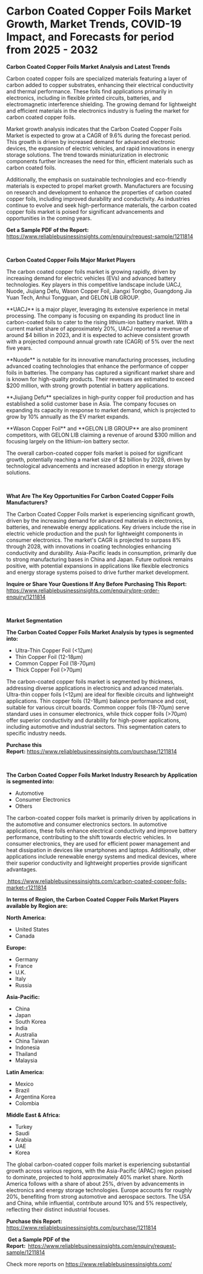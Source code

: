 <p><h1>Carbon Coated Copper Foils Market Growth, Market Trends, COVID-19 Impact, and Forecasts for period from 2025 - 2032</h1></p><p><strong>Carbon Coated Copper Foils Market Analysis and Latest Trends</strong></p>
<p><p>Carbon coated copper foils are specialized materials featuring a layer of carbon added to copper substrates, enhancing their electrical conductivity and thermal performance. These foils find applications primarily in electronics, including in flexible printed circuits, batteries, and electromagnetic interference shielding. The growing demand for lightweight and efficient materials in the electronics industry is fueling the market for carbon coated copper foils.</p><p>Market growth analysis indicates that the Carbon Coated Copper Foils Market is expected to grow at a CAGR of 9.6% during the forecast period. This growth is driven by increased demand for advanced electronic devices, the expansion of electric vehicles, and rapid innovations in energy storage solutions. The trend towards miniaturization in electronic components further increases the need for thin, efficient materials such as carbon coated foils.</p><p>Additionally, the emphasis on sustainable technologies and eco-friendly materials is expected to propel market growth. Manufacturers are focusing on research and development to enhance the properties of carbon coated copper foils, including improved durability and conductivity. As industries continue to evolve and seek high-performance materials, the carbon coated copper foils market is poised for significant advancements and opportunities in the coming years.</p></p>
<p><strong>Get a Sample PDF of the Report:&nbsp;</strong> <a href="https://www.reliablebusinessinsights.com/enquiry/request-sample/1211814?utm_campaign=2734&utm_medium=2&utm_source=Github&utm_content=ia&utm_term=24032025&utm_id=carbon-coated-copper-foils">https://www.reliablebusinessinsights.com/enquiry/request-sample/1211814</a></p>
<p>&nbsp;</p>
<p><strong>Carbon Coated Copper Foils Major Market Players</strong></p>
<p><p>The carbon coated copper foils market is growing rapidly, driven by increasing demand for electric vehicles (EVs) and advanced battery technologies. Key players in this competitive landscape include UACJ, Nuode, Jiujiang Defu, Wason Copper Foil, Jiangxi Tongbo, Guangdong Jia Yuan Tech, Anhui Tongguan, and GELON LIB GROUP.</p><p>**UACJ** is a major player, leveraging its extensive experience in metal processing. The company is focusing on expanding its product line in carbon-coated foils to cater to the rising lithium-ion battery market. With a current market share of approximately 20%, UACJ reported a revenue of around $4 billion in 2023, and it is expected to achieve consistent growth with a projected compound annual growth rate (CAGR) of 5% over the next five years.</p><p>**Nuode** is notable for its innovative manufacturing processes, including advanced coating technologies that enhance the performance of copper foils in batteries. The company has captured a significant market share and is known for high-quality products. Their revenues are estimated to exceed $200 million, with strong growth potential in battery applications.</p><p>**Jiujiang Defu** specializes in high-purity copper foil production and has established a solid customer base in Asia. The company focuses on expanding its capacity in response to market demand, which is projected to grow by 10% annually as the EV market expands.</p><p>**Wason Copper Foil** and **GELON LIB GROUP** are also prominent competitors, with GELON LIB claiming a revenue of around $300 million and focusing largely on the lithium-ion battery sector.</p><p>The overall carbon-coated copper foils market is poised for significant growth, potentially reaching a market size of $2 billion by 2028, driven by technological advancements and increased adoption in energy storage solutions.</p></p>
<p>&nbsp;</p>
<p><strong>What Are The Key Opportunities For Carbon Coated Copper Foils Manufacturers?</strong></p>
<p><p>The Carbon Coated Copper Foils market is experiencing significant growth, driven by the increasing demand for advanced materials in electronics, batteries, and renewable energy applications. Key drivers include the rise in electric vehicle production and the push for lightweight components in consumer electronics. The market's CAGR is projected to surpass 8% through 2028, with innovations in coating technologies enhancing conductivity and durability. Asia-Pacific leads in consumption, primarily due to strong manufacturing bases in China and Japan. Future outlook remains positive, with potential expansions in applications like flexible electronics and energy storage systems poised to drive further market development.</p></p>
<p><strong>Inquire or Share Your Questions If Any Before Purchasing This Report:</strong> <a href="https://www.reliablebusinessinsights.com/enquiry/pre-order-enquiry/1211814?utm_campaign=2734&utm_medium=2&utm_source=Github&utm_content=ia&utm_term=24032025&utm_id=carbon-coated-copper-foils">https://www.reliablebusinessinsights.com/enquiry/pre-order-enquiry/1211814</a></p>
<p>&nbsp;</p>
<p><strong>Market Segmentation</strong></p>
<p><strong>The Carbon Coated Copper Foils Market Analysis by types is segmented into:</strong></p>
<p><ul><li>Ultra-Thin Copper Foil (<12μm)</li><li>Thin Copper Foil (12-18μm)</li><li>Common Copper Foil (18-70μm)</li><li>Thick Copper Foil (>70μm)</li></ul></p>
<p><p>The carbon-coated copper foils market is segmented by thickness, addressing diverse applications in electronics and advanced materials. Ultra-thin copper foils (<12μm) are ideal for flexible circuits and lightweight applications. Thin copper foils (12-18μm) balance performance and cost, suitable for various circuit boards. Common copper foils (18-70μm) serve standard uses in consumer electronics, while thick copper foils (>70μm) offer superior conductivity and durability for high-power applications, including automotive and industrial sectors. This segmentation caters to specific industry needs.</p></p>
<p><strong>Purchase this Report:&nbsp;</strong><a href="https://www.reliablebusinessinsights.com/purchase/1211814?utm_campaign=2734&utm_medium=2&utm_source=Github&utm_content=ia&utm_term=24032025&utm_id=carbon-coated-copper-foils">https://www.reliablebusinessinsights.com/purchase/1211814</a></p>
<p>&nbsp;</p>
<p><strong>The Carbon Coated Copper Foils Market Industry Research by Application is segmented into:</strong></p>
<p><ul><li>Automotive</li><li>Consumer Electronics</li><li>Others</li></ul></p>
<p><p>The carbon-coated copper foils market is primarily driven by applications in the automotive and consumer electronics sectors. In automotive applications, these foils enhance electrical conductivity and improve battery performance, contributing to the shift towards electric vehicles. In consumer electronics, they are used for efficient power management and heat dissipation in devices like smartphones and laptops. Additionally, other applications include renewable energy systems and medical devices, where their superior conductivity and lightweight properties provide significant advantages.</p></p>
<p><a href="https://www.reliablebusinessinsights.com/carbon-coated-copper-foils-market-r1211814?utm_campaign=2734&utm_medium=2&utm_source=Github&utm_content=ia&utm_term=24032025&utm_id=carbon-coated-copper-foils">&nbsp;https://www.reliablebusinessinsights.com/carbon-coated-copper-foils-market-r1211814</a></p>
<p><strong>In terms of Region, the Carbon Coated Copper Foils Market Players available by Region are:</strong></p>
<p>
    <p> <strong> North America: </strong>
        <ul>
            <li>United States</li>
            <li>Canada</li>
        </ul>
        </p> 
    <p> <strong> Europe: </strong>
        <ul>
            <li>Germany</li>
            <li>France</li>
            <li>U.K.</li>
            <li>Italy</li>
            <li>Russia</li>
        </ul>
        </p> 
    <p> <strong> Asia-Pacific: </strong>
        <ul>
            <li>China</li>
            <li>Japan</li>
            <li>South Korea</li>
            <li>India</li>
            <li>Australia</li>
            <li>China Taiwan</li>
            <li>Indonesia</li>
            <li>Thailand</li>
            <li>Malaysia</li>
        </ul>
        </p> 
    <p> <strong> Latin America: </strong>
        <ul>
            <li>Mexico</li>
            <li>Brazil</li>
            <li>Argentina Korea</li>
            <li>Colombia</li>
        </ul>
        </p> 
    <p> <strong> Middle East & Africa: </strong>
        <ul>
            <li>Turkey</li>
            <li>Saudi</li>
            <li>Arabia</li>
            <li>UAE</li>
            <li>Korea</li>
        </ul>
    </p>
    </p>
<p><p>The global carbon-coated copper foils market is experiencing substantial growth across various regions, with the Asia-Pacific (APAC) region poised to dominate, projected to hold approximately 40% market share. North America follows with a share of about 25%, driven by advancements in electronics and energy storage technologies. Europe accounts for roughly 20%, benefiting from strong automotive and aerospace sectors. The USA and China, while influential, contribute around 10% and 5% respectively, reflecting their distinct industrial focuses.</p></p>
<p><strong>Purchase this Report: </strong><a href="https://www.reliablebusinessinsights.com/purchase/1211814?utm_campaign=2734&utm_medium=2&utm_source=Github&utm_content=ia&utm_term=24032025&utm_id=carbon-coated-copper-foils">https://www.reliablebusinessinsights.com/purchase/1211814</a></p>
<p>&nbsp;<strong>Get a Sample PDF of the Report:&nbsp;&nbsp;</strong><a href="https://www.reliablebusinessinsights.com/enquiry/request-sample/1211814?utm_campaign=2734&utm_medium=2&utm_source=Github&utm_content=ia&utm_term=24032025&utm_id=carbon-coated-copper-foils">https://www.reliablebusinessinsights.com/enquiry/request-sample/1211814</a></p>
<p><strong></strong></p>
<p>Check more reports on <a href="https://www.reliablebusinessinsights.com/?utm_campaign=2734&utm_medium=2&utm_source=Github&utm_content=ia&utm_term=24032025&utm_id=carbon-coated-copper-foils">https://www.reliablebusinessinsights.com/</a></p>